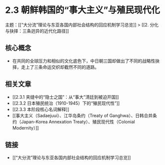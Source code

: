 # 2.3 朝鲜韩国的“事大主义”与殖民现代化

主题：[[“大分流”理论与东亚各国内部社会结构的回应机制学习总览]] > [[2. 分化与抉择：三条迥异的近代化路径]]

## 核心概念

- 在共同的全球压力和相似的文化底色下，中日朝三国却做出了不同的战略性抉择，走上了三条命运交织却截然不同的道路。

## 相关文章

- [[2.3.1 夹缝中的“隐士之国”：从“事大”清廷到被迫开国]]
- [[2.3.2 日本殖民统治（1910-1945）下的“殖民现代性”]]
- [[2.3.3 本阶段核心名词解释]]
- [[事大主义（Sadaejuui）、江华岛条约（Treaty of Ganghwa）、日韩合并条约（Japan-Korea Annexation Treaty）、殖民现代性（Colonial Modernity）]]

## 链接

- [[“大分流”理论与东亚各国内部社会结构的回应机制学习总览]]
